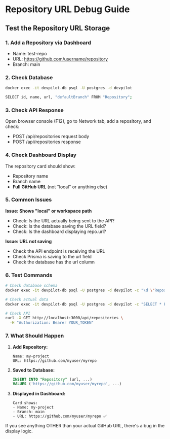 # Repository URL Debug Guide

## Test the Repository URL Storage

### 1. Add a Repository via Dashboard
- Name: test-repo
- URL: https://github.com/username/repository
- Branch: main

### 2. Check Database
```bash
docker exec -it devpilot-db psql -U postgres -d devpilot

SELECT id, name, url, "defaultBranch" FROM "Repository";
```

### 3. Check API Response
Open browser console (F12), go to Network tab, add a repository, and check:
- POST /api/repositories request body
- POST /api/repositories response

### 4. Check Dashboard Display
The repository card should show:
- Repository name
- Branch name  
- **Full GitHub URL** (not "local" or anything else)

### 5. Common Issues

**Issue: Shows "local" or workspace path**
- Check: Is the URL actually being sent to the API?
- Check: Is the database saving the URL field?
- Check: Is the dashboard displaying repo.url?

**Issue: URL not saving**
- Check the API endpoint is receiving the URL
- Check Prisma is saving to the url field
- Check the database has the url column

### 6. Test Commands

```bash
# Check database schema
docker exec -it devpilot-db psql -U postgres -d devpilot -c "\d \"Repository\""

# Check actual data
docker exec -it devpilot-db psql -U postgres -d devpilot -c "SELECT * FROM \"Repository\";"

# Check API
curl -X GET http://localhost:3000/api/repositories \
  -H "Authorization: Bearer YOUR_TOKEN"
```

### 7. What Should Happen

1. **Add Repository:**
   ```
   Name: my-project
   URL: https://github.com/myuser/myrepo
   ```

2. **Saved to Database:**
   ```sql
   INSERT INTO "Repository" (url, ...) 
   VALUES ('https://github.com/myuser/myrepo', ...)
   ```

3. **Displayed in Dashboard:**
   ```
   Card shows:
   - Name: my-project
   - Branch: main
   - URL: https://github.com/myuser/myrepo ✅
   ```

If you see anything OTHER than your actual GitHub URL, there's a bug in the display logic.
